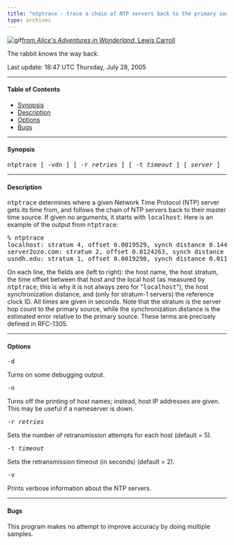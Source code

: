 ```yaml
---
title: "ntptrace - trace a chain of NTP servers back to the primary source"
type: archives
---
```


![gif](/archives/pic/alice13.gif)[from _Alice's Adventures in Wonderland_, Lewis Carroll](http://www.eecis.udel.edu/~mills/pictures.html)

The rabbit knows the way back.

Last update: 18:47 UTC Thursday, July 28, 2005

* * *

#### Table of Contents

* [Synopsis](/archives/4.2.2-series/ntptrace/#synopsis)
* [Description](/archives/4.2.2-series/ntptrace/#description)
* [Options](/archives/4.2.2-series/ntptrace/#options)
* [Bugs](/archives/4.2.2-series/ntptrace/#bugs)

* * *

#### Synopsis

<tt>ntptrace [ -vdn ] [ -r _retries_ ] [ -t _timeout_ ] [ _server_ ]</tt>

* * *

#### Description

<tt>ntptrace</tt> determines where a given Network Time Protocol (NTP) server gets its time from, and follows the chain of NTP servers back to their master time source. If given no arguments, it starts with <tt>localhost</tt>. Here is an example of the output from <tt>ntptrace</tt>:

<pre>% ntptrace
localhost: stratum 4, offset 0.0019529, synch distance 0.144135
server2ozo.com: stratum 2, offset 0.0124263, synch distance 0.115784
usndh.edu: stratum 1, offset 0.0019298, synch distance 0.011993, refid 'WWVB'
</pre>

On each line, the fields are (left to right): the host name, the host stratum, the time offset between that host and the local host (as measured by <tt>ntptrace</tt>; this is why it is not always zero for "<tt>localhost</tt>"), the host synchronization distance, and (only for stratum-1 servers) the reference clock ID. All times are given in seconds. Note that the stratum is the server hop count to the primary source, while the synchronization distance is the estimated error relative to the primary source. These terms are precisely defined in RFC-1305.

* * *

#### Options

<dt><tt>-d</tt>

Turns on some debugging output.
			
<dt><tt>-n</tt>

Turns off the printing of host names; instead, host IP addresses are given. This may be useful if a nameserver is down.
			
<dt><tt>-r <i>retries</i></tt>

Sets the number of retransmission attempts for each host (default = 5).
			
<dt><tt>-t <i>timeout</i></tt>

Sets the retransmission timeout (in seconds) (default = 2).
			
<dt><tt>-v</tt>

Prints verbose information about the NTP servers.

* * *

#### Bugs

This program makes no attempt to improve accuracy by doing multiple samples.
